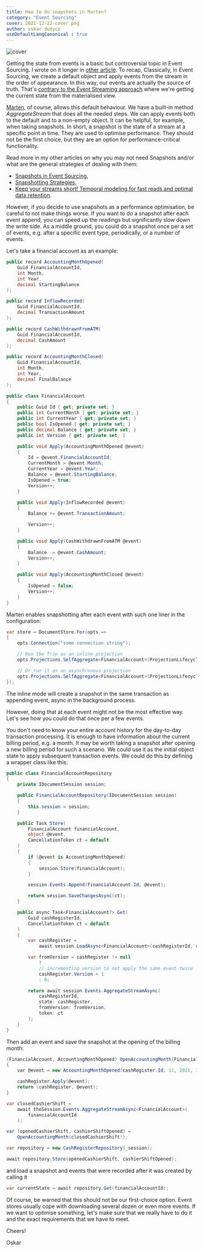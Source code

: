 ```yaml
---
title: How to do snapshots in Marten?
category: "Event Sourcing"
cover: 2021-12-22-cover.png
author: oskar dudycz
useDefaultLangCanonical : true
---
```


![cover](2021-12-22-cover.png)

Getting the state from events is a basic but controversial topic in Event Sourcing. I wrote on it longer in [other article](/pl/how_to_get_the_current_entity_state_in_event_sourcing/). To recap,
Classically, in Event Sourcing, we create a default object and apply events from the stream in the order of appearance. In this way, our events are actually the source of truth. That's [contrary to the Event Streaming approach](/pl/event_streaming_is_not_event_sourcing/) where we're getting the current state from the materialised view. 

[Marten](https://martendb.io/events/), of course, allows this default behaviour. We have a built-in method _AggregateStream_ that does all the needed steps. We can apply events both to the default and to a non-empty object. It can be helpful, for example, when taking snapshots. In short, a snapshot is the state of a stream at a specific point in time. They are used to optimise performance. They should not be the first choice, but they are an option for performance-critical functionality.

Read more in my other articles on why you may not need Snapshots and/or what are the general strategies of dealing with them:
- [Snapshots in Event Sourcing](https://www.eventstore.com/blog/snapshots-in-event-sourcing),
- [Snapshotting Strategies](https://www.eventstore.com/blog/snapshotting-strategies),
- [Keep your streams short! Temporal modeling for fast reads and optimal data retention](https://www.eventstore.com/blog/keep-your-streams-short-temporal-modelling-for-fast-reads-and-optimal-data-retention).

However, if you decide to use snapshots as a performance optimisation, be careful to not make things worse. If you want to do a snapshot after each event append,  you can speed up the readings but significantly slow down the write side. As a middle ground, you could do a snapshot once per a set of events, e.g. after a specific event type, periodically, or a number of events.

Let's take a financial account as an example:

```csharp
public record AccountingMonthOpened(
    Guid FinancialAccountId,
    int Month,
    int Year,
    decimal StartingBalance
);

public record InflowRecorded(
    Guid FinancialAccountId,
    decimal TransactionAmount
);

public record CashWithdrawnFromATM(
    Guid FinancialAccountId,
    decimal CashAmount
);

public record AccountingMonthClosed(
    Guid FinancialAccountId,
    int Month,
    int Year,
    decimal FinalBalance
);

public class FinancialAccount
{
    public Guid Id { get; private set; }
    public int CurrentMonth { get; private set; }
    public int CurrentYear { get; private set; }
    public bool IsOpened { get; private set; }
    public decimal Balance { get; private set; }
    public int Version { get; private set; }

    public void Apply(AccountingMonthOpened @event)
    {
        Id = @event.FinancialAccountId;
        CurrentMonth = @event.Month;
        CurrentYear = @event.Year;
        Balance = @event.StartingBalance;
        IsOpened = true;
        Version++;
    }

    public void Apply(InflowRecorded @event)
    {
        Balance += @event.TransactionAmount;

        Version++;
    }

    public void Apply(CashWithdrawnFromATM @event)
    {
        Balance -= @event.CashAmount;
        Version++;
    }

    public void Apply(AccountingMonthClosed @event)
    {
        IsOpened = false;
        Version++;
    }
}
```

Marten enables snapshotting after each event with such one liner in the configuration:

```csharp
var store = DocumentStore.For(opts =>
{
    opts.Connection("some connection string");

    // Run the Trip as an inline projection
    opts.Projections.SelfAggregate<FinancialAccount>(ProjectionLifecycle.Inline);

    // Or run it as an asynchronous projection
    opts.Projections.SelfAggregate<FinancialAccount>(ProjectionLifecycle.Async);
});
```

The inline mode will create a snapshot in the same transaction as appending event, async in the background process.

However, doing that at each event might not be the most effective way. Let's see how you could do that once per a few events.

You don't need to know your entire account history for the day-to-day transaction processing. It is enough to have information about the current billing period, e.g. a month. It may be worth taking a snapshot after opening a new billing period for such a scenario. We could use it as the initial object state to apply subsequent transaction events. We could do this by defining a wrapper class like this:

```csharp
public class FinancialAccountRepository
{
    private IDocumentSession session;

    public FinancialAccountRepository(IDocumentSession session)
    {
        this.session = session;
    }

    public Task Store(
        FinancialAccount financialAccount,
        object @event,
        CancellationToken ct = default
    )
    {
        if (@event is AccountingMonthOpened)
        {
            session.Store(financialAccount);
        }

        session.Events.Append(financialAccount.Id, @event);

        return session.SaveChangesAsync(ct);
    }

    public async Task<FinancialAccount?> Get(
        Guid cashRegisterId,
        CancellationToken ct = default
    )
    {
        var cashRegister =
            await session.LoadAsync<FinancialAccount>(cashRegisterId, ct);

        var fromVersion = cashRegister != null
            ?
            // incrementing version to not apply the same event twice
            cashRegister.Version + 1
            : 0;

        return await session.Events.AggregateStreamAsync(
            cashRegisterId,
            state: cashRegister,
            fromVersion: fromVersion,
            token: ct
        );
    }
}
```

Then add an event and save the snapshot at the opening of the billing month:

```csharp
(FinancialAccount, AccountingMonthOpened) OpenAccountingMonth(FinancialAccount cashRegister)
{
    var @event = new AccountingMonthOpened(cashRegister.Id, 11, 2021, 300);

    cashRegister.Apply(@event);
    return (cashRegister, @event);
}

var closedCashierShift =
    await theSession.Events.AggregateStreamAsync<FinancialAccount>(
        financialAccountId
    );

var (openedCashierShift, cashierShiftOpened) =
    OpenAccountingMonth(closedCashierShift!);

var repository = new CashRegisterRepository(_session);

await repository.Store(openedCashierShift, cashierShiftOpened);
```

and load a snapshot and events that were recorded after it was created by calling it

```csharp
var currentState = await repository.Get(financialAccountId);
```

Of course, be warned that this should not be our first-choice option. Event stores usually cope with downloading several dozen or even more events. If we want to optimise something, let's make sure that we really have to do it and the exact requirements that we have to meet.

Cheers!

Oskar